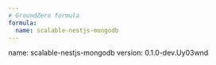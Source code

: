 ```yaml
---
# GroundZero formula
formula:
  name: scalable-nestjs-mongodb
---
```


name: scalable-nestjs-mongodb
version: 0.1.0-dev.Uy03wnd
